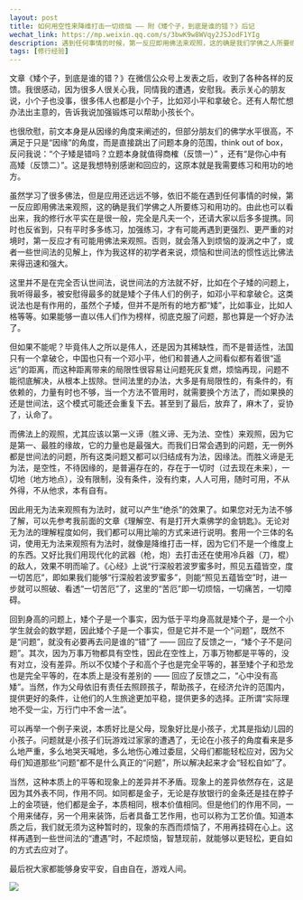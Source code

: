 ```yaml
---
layout: post
title: 如何用空性来降维打击一切烦恼 —— 附《矮个子，到底是谁的错？》后记
wechat_link: https://mp.weixin.qq.com/s/3bwK9w8WVqy2JSJodF1YIg
description: 遇到任何事情的时候，第一反应即用佛法来观照，这的确是我们学佛之人所要练习和用功的。尤其应该重视对空性的理解，可以降维打击一切烦恼，拔除根本，最彻底，最究竟，也最圆满。
tags: [修行经验]
---
```


文章《矮个子，到底是谁的错？》在微信公众号上发表之后，收到了各种各样的反馈。我很感动，因为很多人很关心我，同情我的遭遇，安慰我。表示关心的朋友说，小个子也没事，很多伟人也都是小个子，比如邓小平和拿破仑。还有人帮忙想办法出主意的，告诉我说加强锻炼可以帮助小孩长个。

也很欣慰，前文本身是从因缘的角度来阐述的，但部分朋友们的佛学水平很高，不满足于只是“因缘”的角度，而是直接跳出了问题本身的范围，think out of box，反问我说：“个子矮是错吗？立题本身就值得商榷（反馈一）” ，还有“是你心中有高矮（反馈二）”。这是我想特别感谢和回应的，这原本就是我需要练习和用功的地方。

虽然学习了很多佛法，但是应用还远远不够，依旧不能在遇到任何事情的时候，第一反应即用佛法来观照，这的确是我们学佛之人所要练习和用功的。由此也可以看出来，我的修行水平实在是很一般，完全是凡夫一个，还请大家以后多多提携。同时也反省到，只有平时多多练习，加强练习，才有可能再遇到更强烈、更严重的对境时，第一反应才有可能用佛法来观照。否则，就会落入到烦恼的漩涡之中了，或者一些世间法的见解上，作为我这样的初学者来说，烦恼和世间法的惯性远比佛法来得迅速和强大。

这里并不是在完全否认世间法，说世间法的方法就不好，比如在个子矮的问题上，我听得最多，被安慰得最多的就是矮个子伟人们的例子，如邓小平和拿破仑。这类说法也是有作用的，虽然个子矮，但并不是所有的地方都“矮”，比如事业，比如人格等等。如果能够一直以伟人们作为榜样，彻底克服了问题，那也算是一个好办法了。

但如果不能呢？毕竟伟人之所以是伟人，还是因为其稀缺性，而不是普适性，法国只有一个拿破仑，中国也只有一个邓小平，他们和普通人之间看似都有着很“遥远”的距离，而这种距离带来的局限性很容易让问题死灰复燃，烦恼再现，问题不能彻底解决，从根本上拔除。世间法里的办法，大多是有局限性的，有条件的，有依赖的，力量有时也不够，当一个方法不管用时，就需要换个方法了，而如果换的还是世间法，这个模式可能还会重复下去。甚至到了最后，放弃了，麻木了，妥协了，认命了。

而佛法上的观照，尤其应该以第一义谛（胜义谛、无为法、空性）来观照，因为它是第一、最胜的缘故，它的力量也是最强大。而我们日常会遇到的问题，无一例外都是世间法的问题，所有这类问题又都可以归结成有为法，因缘法。而胜义谛是无为法，是空性，不待因缘的，是普遍存在的，存在于一切时（过去现在未来），一切地（地方地点），没有限制，没有条件，没有约束，人人可用，随时可用，不从外得，不从他求，本有自有。

因此用无为法来观照有为法时，就可以产生“绝杀”的效果了。如果您对无为法不够了解，可以先参考我前面的文章《理解空、有是打开大乘佛学的金钥匙》。无论对无为法的理解程度如何，我们都可以用比喻的方式来进行说明。套用一个三体的名词，使用无为法来观照有为法时，就像是降维打击一样，因为它们不是一个维度上的东西。又好比我们用现代化的武器（枪，炮）去打击还在使用冷兵器（刀，棍）的敌人，效果不明而喻了。《心经》上说“行深般若波罗蜜多时，照见五蕴皆空，度一切苦厄”，即如果我们能够“行深般若波罗蜜多”，则能“照见五蕴皆空”时，进一步就可以照破、看透“一切苦厄”了，这里的“苦厄”即一切烦恼，一切痛苦，一切障碍。

回到身高的问题上，矮个子是一个事实，因为低于平均身高就是矮个子，是一个小学生就会的数学题，因此矮个子是一个事实，但是它并不是一个“问题”，既然不是“问题”，就没有必要再去问是谁的“错”了 —— 回应了反馈之一，“矮个子不是问题”。其次，因为万事万物都具有空性，因此在空性上，万事万物都是平等的，没有对立，没有差异。所以不仅矮个子和高个子也是完全平等的，甚至矮个子和恐龙也是完全平等的，在本质上是没有差别的 —— 回应了反馈之二，“心中没有高矮”。当然，作为父母依旧有责任去照顾孩子，帮助孩子，在经济允许的范围内，提供更好的条件，让他们的人生旅途更加平稳，提供更多的选择。正所谓“实际理地不受一尘，万行门中不舍一法”。

可以再举一个例子来说，本质好比是父母，现象好比是小孩子，尤其是指幼儿园的小孩子。问题就是小孩子们玩游戏过家家的遭遇了，无论在小孩子的角度看来是多么地严重，多么地哭天喊地，多么地伤心难过委屈，父母们都能轻松应对，因为父母们知道那些“问题”都不是什么真正的“问题”，所以解决起来才会“轻松自如”了。

当然，这种本质上的平等和现象上的差异并不矛盾。现象上的差异依然存在，这是因为其外表不同，作用不同。如同都是金子，无论是存放银行的金条还是挂在脖子上的金项链，他们都是金子，本质相同，根本价值相同。但是他们的作用不同，一个用来储存，另一个用来装饰，后者具备工艺作用，也可以称为工艺价值。知道本质之后，我们就无须为这种暂时的，现象的东西而烦恼了，不用再挂碍在心上。这样再遇到一些世间法的“遭遇”时，不起烦恼，智慧现前，就能够以更轻松，更自如的方式去应对了。

最后祝大家都能够身安平安，自由自在，游戏人间。

![](../images/2022-06-02-12-16-08.png)

